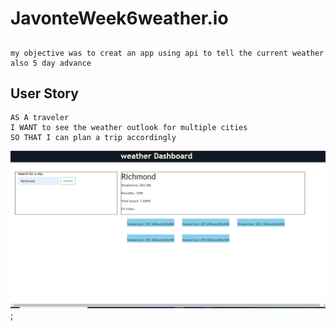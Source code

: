 # JavonteWeek6weather.io
##
```
my objective was to creat an app using api to tell the current weather 
also 5 day advance 

```
## User Story

```
AS A traveler
I WANT to see the weather outlook for multiple cities
SO THAT I can plan a trip accordingly
```

![my screenshot](MYsc.png);